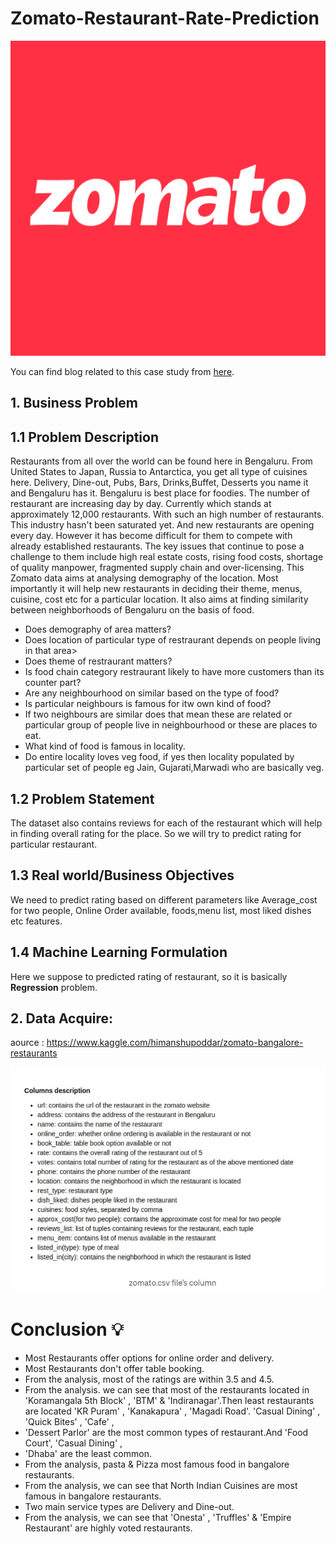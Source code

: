 # Zomato-Restaurant-Rate-Prediction

<img src="zomato.png">

You can find blog related to this case study from [here](https://medium.com/@pranaysawant22/zomato-restaurant-rate-prediction-2093cb685430).


## 1. Business Problem

## 1.1 Problem Description

Restaurants from all over the world can be found here in Bengaluru. From United States to Japan, Russia to Antarctica, you get all type of cuisines here. Delivery, Dine-out, Pubs, Bars, Drinks,Buffet, Desserts you name it and Bengaluru has it. Bengaluru is best place for foodies. The number of restaurant are increasing day by day. Currently which stands at approximately 12,000 restaurants. With such an high number of restaurants. This industry hasn't been saturated yet. And new restaurants are opening every day. However it has become difficult for them to compete with already established restaurants. The key issues that continue to pose a challenge to them include high real estate costs, rising food costs, shortage of quality manpower, fragmented supply chain and over-licensing. This Zomato data aims at analysing demography of the location. Most importantly it will help new restaurants in deciding their theme, menus, cuisine, cost etc for a particular location. It also aims at finding similarity between neighborhoods of Bengaluru on the basis of food. 

- Does demography of area matters?
- Does location of particular type of restraurant depends on people living in that area>
- Does theme of restraurant matters?
- Is food chain category restraurant likely to have more customers than its counter part?
- Are any neighbourhood on similar based on the type of food?
- Is particular neighbours is famous for itw own kind of food?
- If two neighbours are similar does that mean these are related or particular group of people live in neighbourhood or these are places to eat.
- What kind of food is famous in locality.
- Do entire locality loves veg food, if yes then locality populated by particular set of people eg Jain, Gujarati,Marwadi who are basically veg.

## 1.2 Problem Statement

The dataset also contains reviews for each of the restaurant which will help in finding overall rating for the place. So we will try to predict rating for particular restaurant.

## 1.3 Real world/Business Objectives

We need to predict rating based on different parameters like Average_cost for two people, Online Order available, foods,menu list, most liked dishes etc features.

## 1.4 Machine Learning Formulation
Here we suppose to predicted rating of restaurant, so it is basically **Regression** problem.

## 2. Data Acquire:
aource : https://www.kaggle.com/himanshupoddar/zomato-bangalore-restaurants

<img src="Zomato-columns.jpg">

# Conclusion 💡

- Most Restaurants offer options for online order and delivery.
- Most Restaurants don't offer table booking.
- From the analysis, most of the ratings are within 3.5 and 4.5.
- From the analysis. we can see that most of the restaurants located in 'Koramangala 5th Block' , 'BTM' & 'Indiranagar'.Then least restaurants are located 'KR Puram' , 'Kanakapura' , 'Magadi Road'. 'Casual Dining' , 'Quick Bites' , 'Cafe' ,
- 'Dessert Parlor' are the most common types of restaurant.And 'Food Court', 'Casual Dining' ,
- 'Dhaba' are the least common.
- From the analysis, pasta & Pizza most famous food in bangalore restaurants.
- From the analysis, we can see that North Indian Cuisines are most famous in bangalore restaurants.
- Two main service types are Delivery and Dine-out.
- From the analysis, we can see that 'Onesta' , 'Truffles' & 'Empire Restaurant' are highly voted restaurants.


